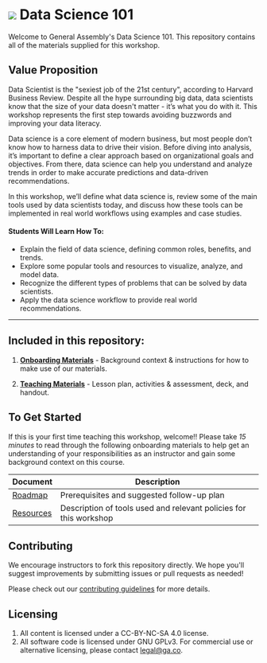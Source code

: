 # ![](https://ga-dash.s3.amazonaws.com/production/assets/logo-9f88ae6c9c3871690e33280fcf557f33.png) Data Science 101

Welcome to General Assembly's Data Science 101. This repository contains all of the materials supplied for this workshop.

## Value Proposition

Data Scientist is the "sexiest job of the 21st century", according to Harvard Business Review. Despite all the hype surrounding big data, data scientists know that the size of your data doesn't matter - it’s what you do with it. This workshop represents the first step towards avoiding buzzwords and improving your data literacy.

Data science is a core element of modern business, but most people don’t know how to harness data to drive their vision. Before diving into analysis, it’s important to define a clear approach based on organizational goals and objectives. From there, data science can help you understand and analyze trends in order to make accurate predictions and data-driven recommendations.

 In this workshop, we’ll define what data science is, review some of the main tools used by data scientists today, and discuss how these tools can be implemented in real world workflows using examples and case studies.

#### Students Will Learn How To:

- Explain the field of data science, defining common roles, benefits, and trends.
- Explore some popular tools and resources to visualize,  analyze, and model data.
- Recognize the different types of problems that can be solved by data scientists.
- Apply the data science workflow to provide real world recommendations.

---

## Included in this repository:

1. [**Onboarding Materials**](./curriculum/01-onboarding) - Background context & instructions for how to make use of our materials.

2. [**Teaching Materials**](./curriculum/02-materials) - Lesson plan, activities & assessment, deck, and handout.

<!-- 3. [**Contributing Guidelines**](contributing-guidelines.md) - information about how to submit materials you create, adapt, or fix back to the global General Assembly team -->


## To Get Started

If this is your first time teaching this workshop, welcome!! Please take *15 minutes* to read through the following onboarding materials to help get an understanding of your responsibilities as an instructor and gain some background context on this course.


Document                            | Description
----------------------------------- | ------------------------------------------
[Roadmap](./curriculum//01-onboarding/01-roadmap.md) | Prerequisites and suggested follow-up plan
[Resources](./curriculum//01-onboarding/02-tools-policies.md) | Description of tools used and relevant policies for this workshop


## Contributing

We encourage instructors to fork this repository directly. We hope you'll suggest improvements by submitting issues or pull requests as needed!

Please check out our [contributing guidelines](contributing.md) for more details.


## Licensing

<!--  remember to replace the placeholder content in curly braces in the GNU license -->

1. All content is licensed under a CC-BY-NC-SA 4.0 license.
2. All software code is licensed under GNU GPLv3. For commercial use or alternative licensing, please contact legal@ga.co.
